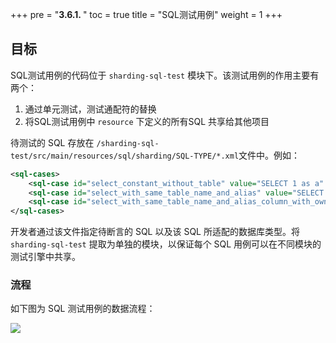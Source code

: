 +++
pre = "<b>3.6.1. </b>"
toc = true
title = "SQL测试用例"
weight = 1
+++

## 目标

SQL测试用例的代码位于 `sharding-sql-test` 模块下。该测试用例的作用主要有两个：
  1. 通过单元测试，测试通配符的替换
  2. 将SQL测试用例中 `resource` 下定义的所有SQL 共享给其他项目

待测试的 SQL 存放在 `/sharding-sql-test/src/main/resources/sql/sharding/SQL-TYPE/*.xml`文件中。例如：

```xml
<sql-cases>
    <sql-case id="select_constant_without_table" value="SELECT 1 as a" />
    <sql-case id="select_with_same_table_name_and_alias" value="SELECT t_order.* FROM t_order t_order WHERE user_id = ? AND order_id = ?" />
    <sql-case id="select_with_same_table_name_and_alias_column_with_owner" value="SELECT t_order.order_id,t_order.user_id,status FROM t_order t_order WHERE t_order.user_id = ? AND order_id = ?" db-types="MySQL,H2"/>
</sql-cases>
```

开发者通过该文件指定待断言的 SQL 以及该 SQL 所适配的数据库类型。将 `sharding-sql-test` 提取为单独的模块，以保证每个 SQL 用例可以在不同模块的测试引擎中共享。

### 流程

如下图为 SQL 测试用例的数据流程：

![](https://shardingsphere.apache.org/document/current/img/test-engine/sql-case.jpg)
